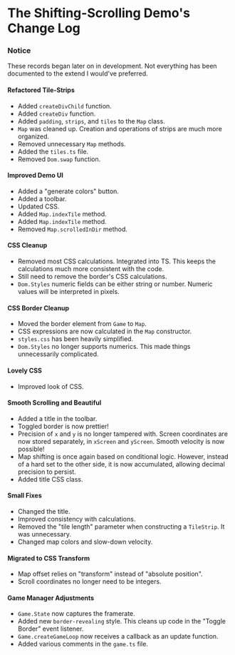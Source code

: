 # The Shifting-Scrolling Demo's Change Log
### Notice
These records began later on in development. Not everything has been documented to the extend I would've preferred.

#### Refactored Tile-Strips
- Added `createDivChild` function.
- Added `createDiv` function.
- Added `padding`, `strips`, and `tiles` to the `Map` class.
- `Map` was cleaned up. Creation and operations of strips are much more organized.
- Removed unnecessary `Map` methods.
- Added the `tiles.ts` file.
- Removed `Dom.swap` function.

#### Improved Demo UI
- Added a "generate colors" button.
- Added a toolbar.
- Updated CSS.
- Added `Map.indexTile` method.
- Added `Map.indexTile` method.
- Removed `Map.scrolledInDir` method.

#### CSS Cleanup
- Removed most CSS calculations. Integrated into TS. This keeps the calculations much more consistent with the code.
- Still need to remove the border's CSS calculations.
- `Dom.Styles` numeric fields can be either string or number. Numeric values will be interpreted in pixels.

#### CSS Border Cleanup
- Moved the border element from `Game` to `Map`.
- CSS expressions are now calculated in the `Map` constructor.
- `styles.css` has been heavily simplified.
- `Dom.Styles` no longer supports numerics. This made things unnecessarily complicated.

#### Lovely CSS
- Improved look of CSS.

#### Smooth Scrolling and Beautiful
- Added a title in the toolbar.
- Toggled border is now prettier!
- Precision of `x` and `y` is no longer tampered with. Screen coordinates are now stored separately, in `xScreen` and `yScreen`. Smooth velocity is now possible!
- Map shifting is once again based on conditional logic. However, instead of a hard set to the other side, it is now accumulated, allowing decimal precision to persist.
- Added title CSS class.

#### Small Fixes
- Changed the title.
- Improved consistency with calculations.
- Removed the "tile length" parameter when constructing a `TileStrip`. It was unnecessary.
- Changed map colors and slow-down velocity.

#### Migrated to CSS Transform
- Map offset relies on "transform" instead of "absolute position".
- Scroll coordinates no longer need to be integers.

#### Game Manager Adjustments
- `Game.State` now captures the framerate.
- Added new `border-revealing` style. This cleans up code in the "Toggle Border" event listener.
- `Game.createGameLoop` now receives a callback as an update function.
- Added various comments in the `game.ts` file.